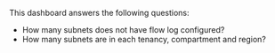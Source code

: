 This dashboard answers the following questions:

- How many subnets does not have flow log configured?
- How many subnets are in each tenancy, compartment and region?
